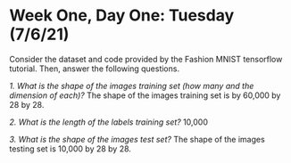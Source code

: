 # Week One, Day One: Tuesday (7/6/21)
Consider the dataset and code provided by the Fashion MNIST tensorflow tutorial. Then, answer the following questions. 

*1. What is the shape of the images training set (how many and the dimension of each)?* The shape of the images training set is by 60,000 by 28 by 28. 

*2. What is the length of the labels training set?* 10,000

*3. What is the shape of the images test set?* The shape of the images testing set is 10,000 by 28 by 28. 
